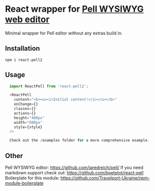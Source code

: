 # React wrapper for [Pell WYSIWYG web editor](https://github.com/jaredreich/pell/)

Minimal wrapper for Pell editor without any extras build in.

## Installation
```npm i react-pell2```

## Usage

```javascript
  import ReactPell from 'react-pell2';

  <ReactPell
    content="<b><u><i>Initial content!</i></u></b>"
    onChange={}
    classes={}
    actions={}
    height="400px"
    width="600px"
    style={style}
  />

  Check out the /examples folder for a more comprehensive example.
```

## Other

Pell WYSIWYG editor: https://github.com/jaredreich/pell/
If you need markdown support check out: https://github.com/bpetetot/react-pell
Boilerplate for this module: https://github.com/Travelport-Ukraine/npm-module-boilerplate
